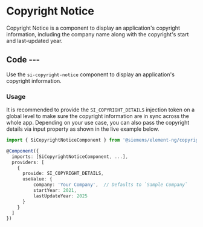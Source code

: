 # Copyright Notice

Copyright Notice is a component to display an application's copyright information,
including the company name along with the copyright's start and last-updated year.

## Code ---

Use the `si-copyright-notice` component to display an application's copyright information.

### Usage

It is recommended to provide the `SI_COPYRIGHT_DETAILS` injection token on a global level to
make sure the copyright information are in sync across the whole app. Depending on your use case, 
you can also pass the copyright details via input property as shown in the live example below.

```ts
import { SiCopyrightNoticeComponent } from '@siemens/element-ng/copyright-notice';

@Component({
  imports: [SiCopyrightNoticeComponent, ...],
  providers: [
    {
      provide: SI_COPYRIGHT_DETAILS, 
      useValue: {
          company: 'Your Company',  // Defaults to `Sample Company`
          startYear: 2021,
          lastUpdateYear: 2025
      }
    }
  ]
})
```

<si-docs-component example="si-copyright-notice/si-copyright-notice"></si-docs-component>

<si-docs-api component="SiCopyrightNoticeComponent"></si-docs-api>

<si-docs-types></si-docs-types>
